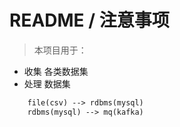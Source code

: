 # README / 注意事项
> 本项目用于：
+ 收集 各类数据集
+ 处理 数据集
```txt
    file(csv) --> rdbms(mysql)
    rdbms(mysql) --> mq(kafka) 
```